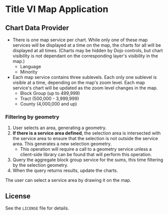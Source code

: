 ﻿Title VI Map Application
========================

## Chart Data Provider ##

* There is one map service per chart. While only one of these map services will be displayed at a time on the map, the charts for all will be displayed at all times. (Charts may be hidden by Dojo controls, but chart visibility is not dependant on the corresponding layer's visibility in the map.)
	* Language
	* Minority
* Each map service contains three sublevels.  Each only one sublevel is visible at a time, depending on the map's zoom level. Each map service's chart will be updated as the zoom level changes in the map.
	* Block Group (up to 499,999)
	* Tract (500,000 - 3,999,999)
	* County (4,000,000 and up)

### Filtering by geometry ###

1. User selects an area, generating a geometry.
2. **If there is a service area defined**, the selection area is intersected with the service area to ensure that the selection is not outside the service area. This generates a new selection geometry.
	* This operation will require a call to a geometry service unless a client-side library can be found that will perform this operation.
3. Query the aggregate block group service for the sums, this time filtering by the selection geometry.
4. When the query returns results, update the charts.

The user can select a service area by drawing it on the map.

## License ##
See the `LICENSE` file for details.